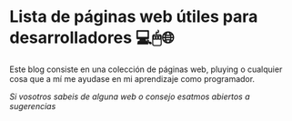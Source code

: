 # Lista de páginas web útiles para desarrolladores 💻🖱🌐

Este blog consiste en una colección de páginas web, pluying o cualquier cosa que a mí me ayudase en mi aprendizaje como programador.

*Si vosotros sabeis de alguna web o consejo esatmos abiertos a sugerencias*
